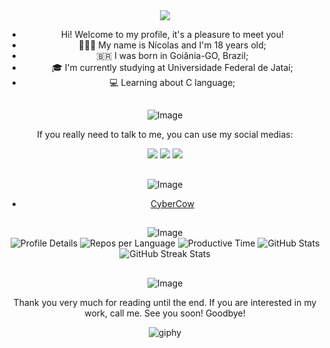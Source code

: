 
<div align="center">
  <img src="https://github.com/user-attachments/assets/94e0f11f-e160-4244-8728-508d3d9f7865">
  <ul>
    <li>Hi! Welcome to my profile, it's a pleasure to meet you!</li>
    <li>👨🏾‍🦱 My name is Nícolas and I'm 18 years old;</li>
    <li>🇧🇷 I was born in Goiânia-GO, Brazil;</li>
    <li>🎓 I'm currently studying at Universidade Federal de Jataí;</li>
    <li>💻 Learning about C language;</li>
  </ul>
  <h2></h2>
</div>

<div align="center">
  <img src="https://github.com/user-attachments/assets/151eac4d-1368-4701-9149-fcefffb65c40" alt="Image">

  <p>If you really need to talk to me, you can use my social medias:</p>
  
  <a href="https://www.instagram.com/niicfsz?igsh=MXNlOWF3Y2l1cGI3OQ==" target="_blank"><img src="https://img.shields.io/badge/-Instagram-%23E4405F?style=for-the-badge&logo=instagram&logoColor=white" target="_blank"></a>
  <a href = "mailto:niicfsz@gmail.com"><img src="https://img.shields.io/badge/-Gmail-%23333?style=for-the-badge&logo=gmail&logoColor=white" target="_blank"></a>
  <a href="www.linkedin.com/in/niicfsz" target="_blank"><img src="https://img.shields.io/badge/-LinkedIn-%230077B5?style=for-the-badge&logo=linkedin&logoColor=white" target="blank"></a>

  <h2></h2>
</div>

<div align="center">
    <img src="https://github.com/user-attachments/assets/e8416184-36c3-4614-b80a-3332301d9527" alt="Image">
    <ul>
        <li><a href="https://github.com/niicfsz/PFD-AP2">CyberCow</a></li>
    </ul>
  <h2></h2>
</div>

<div align="center">
     <img src="https://github.com/user-attachments/assets/ba912db8-0752-4886-a341-4c063f2abb11" alt="Image">
</div>

<div align="center">
  
  <img src="http://github-profile-summary-cards.vercel.app/api/cards/profile-details?username=niicfsz&theme=github_dark" alt="Profile Details" />
  
  <img src="http://github-profile-summary-cards.vercel.app/api/cards/repos-per-language?username=niicfsz&theme=github_dark" alt="Repos per Language" />
  <img src="http://github-profile-summary-cards.vercel.app/api/cards/productive-time?username=niicfsz&theme=github_dark&utcOffset=8" alt="Productive Time" />
  
  <img src="https://github-readme-stats.vercel.app/api?username=niicfsz&theme=github_dark&show_icons=true&hide_border=true&count_private=true" alt="GitHub Stats" />
  <img src="https://github-readme-streak-stats.herokuapp.com/?user=niicfsz&theme=github_dark&hide_border=true" alt="GitHub Streak Stats" />
<h2></h2>
</div>

<div align="center">
  <img src="https://github.com/user-attachments/assets/3ab1c4fe-6a35-4fe2-9625-c96e4e60deeb" alt ="Image">

  <p>Thank you very much for reading until the end. If you are interested in my work, call me. See you soon! Goodbye!</p>

![giphy](https://github.com/user-attachments/assets/ac4c80b6-5a09-40e6-99a7-c5612701beba)
</div>



